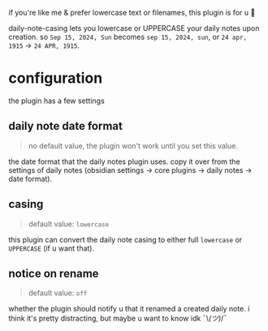 if you're like me & prefer lowercase text or filenames, this plugin is for u 💖

daily-note-casing lets you lowercase or UPPERCASE your daily notes upon creation.
so `Sep 15, 2024, Sun` becomes `sep 15, 2024, sun`, or  `24 apr, 1915` -> `24 APR, 1915`.

# configuration
the plugin has a few settings

## daily note date format
> no default value, the plugin won't work until you set this value.

the date format that the daily notes plugin uses. copy it over from the 
settings of daily notes (obsidian settings -> core plugins -> daily notes -> date format).

## casing
> default value: `lowercase`

this plugin can convert the daily note casing to either full `lowercase`
or `UPPERCASE` (if u want that).

## notice on rename
> default value: `off`

whether the plugin should notify u that it renamed a created daily note.
i think it's pretty distracting, but maybe u want to know idk ¯\\_(ツ)_/¯
